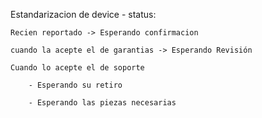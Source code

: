  Estandarizacion de device - status: 

    Recien reportado -> Esperando confirmacion

    cuando la acepte el de garantias -> Esperando Revisión

    Cuando lo acepte el de soporte

        - Esperando su retiro

        - Esperando las piezas necesarias